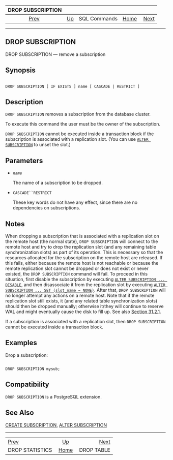 

|                  DROP SUBSCRIPTION                 |                                        |              |                                                       |                                          |
| :------------------------------------------------: | :------------------------------------- | :----------: | ----------------------------------------------------: | ---------------------------------------: |
| [Prev](sql-dropstatistics.html "DROP STATISTICS")  | [Up](sql-commands.html "SQL Commands") | SQL Commands | [Home](index.html "PostgreSQL 17devel Documentation") |  [Next](sql-droptable.html "DROP TABLE") |

***

## DROP SUBSCRIPTION

DROP SUBSCRIPTION — remove a subscription

## Synopsis

```

DROP SUBSCRIPTION [ IF EXISTS ] name [ CASCADE | RESTRICT ]
```

## Description

`DROP SUBSCRIPTION` removes a subscription from the database cluster.

To execute this command the user must be the owner of the subscription.

`DROP SUBSCRIPTION` cannot be executed inside a transaction block if the subscription is associated with a replication slot. (You can use [`ALTER SUBSCRIPTION`](sql-altersubscription.html "ALTER SUBSCRIPTION") to unset the slot.)

## Parameters

* *`name`*

    The name of a subscription to be dropped.

* `CASCADE``RESTRICT`

    These key words do not have any effect, since there are no dependencies on subscriptions.

## Notes

When dropping a subscription that is associated with a replication slot on the remote host (the normal state), `DROP SUBSCRIPTION` will connect to the remote host and try to drop the replication slot (and any remaining table synchronization slots) as part of its operation. This is necessary so that the resources allocated for the subscription on the remote host are released. If this fails, either because the remote host is not reachable or because the remote replication slot cannot be dropped or does not exist or never existed, the `DROP SUBSCRIPTION` command will fail. To proceed in this situation, first disable the subscription by executing [`ALTER SUBSCRIPTION ... DISABLE`](sql-altersubscription.html#SQL-ALTERSUBSCRIPTION-PARAMS-DISABLE), and then disassociate it from the replication slot by executing [`ALTER SUBSCRIPTION ... SET (slot_name = NONE)`](sql-altersubscription.html#SQL-ALTERSUBSCRIPTION-PARAMS-SET). After that, `DROP SUBSCRIPTION` will no longer attempt any actions on a remote host. Note that if the remote replication slot still exists, it (and any related table synchronization slots) should then be dropped manually; otherwise it/they will continue to reserve WAL and might eventually cause the disk to fill up. See also [Section 31.2.1](logical-replication-subscription.html#LOGICAL-REPLICATION-SUBSCRIPTION-SLOT "31.2.1. Replication Slot Management").

If a subscription is associated with a replication slot, then `DROP SUBSCRIPTION` cannot be executed inside a transaction block.

## Examples

Drop a subscription:

```

DROP SUBSCRIPTION mysub;
```

## Compatibility

`DROP SUBSCRIPTION` is a PostgreSQL extension.

## See Also

[CREATE SUBSCRIPTION](sql-createsubscription.html "CREATE SUBSCRIPTION"), [ALTER SUBSCRIPTION](sql-altersubscription.html "ALTER SUBSCRIPTION")

***

|                                                    |                                                       |                                          |
| :------------------------------------------------- | :---------------------------------------------------: | ---------------------------------------: |
| [Prev](sql-dropstatistics.html "DROP STATISTICS")  |         [Up](sql-commands.html "SQL Commands")        |  [Next](sql-droptable.html "DROP TABLE") |
| DROP STATISTICS                                    | [Home](index.html "PostgreSQL 17devel Documentation") |                               DROP TABLE |

